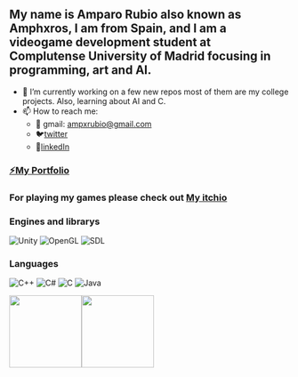 ## My name is Amparo Rubio also known as Amphxros, I am from Spain, and I am a videogame development student at Complutense University of Madrid focusing in programming, art and AI.

- 🌱 I’m currently working on a few new repos most of them are my college projects. Also, learning about AI and C.
- 📫 How to reach me: 
     - 💌 gmail: ampxrubio@gmail.com
     - 🐦[twitter](https://twitter.com/AmphxrosDev)
     - 📮[linkedIn](https://es.linkedin.com/in/amparo-rubio-bellon)



### [⚡My Portfolio](https://amphxros.github.io/Portfolio/)
### For playing my games please check out [My itchio](https://amphxros.itch.io/) 

### Engines and librarys
![Unity](https://img.shields.io/badge/-Unity-%23222222)
![OpenGL](https://img.shields.io/badge/-OpenGL-%23AABB44)
![SDL](https://img.shields.io/badge/-SDL-%23AA44AA)

### Languages

![C++](https://img.shields.io/badge/-C%2B%2B-%23FF44AA)
![C#](https://img.shields.io/badge/-C%23-green)
![C](https://img.shields.io/badge/-C-%23F4F4F4)
![Java](https://img.shields.io/badge/-Java-%23FF5555)

<a href="https://www.adamalston.com/"><img height="130px" src="https://github-readme-stats.vercel.app/api?username=amprubio&hide_title=true&hide_border=true&show_icons=true&include_all_commits=true&count_private=true&line_height=21&text_color=000&icon_color=000&bg_color=0,ea6161,ffc64d,fffc4d,52fa5a&theme=graywhite" /><!-- wi*quL3fcV --><img height="130px" src="https://github-readme-stats.vercel.app/api/top-langs/?username=amprubio&hide=html&hide_title=true&hide_border=true&layout=compact&langs_count=6&exclude_repo=comp426,Redventures-Movie-Quotes&text_color=000&icon_color=fff&bg_color=0,52fa5a,4dfcff,c64dff&theme=graywhite" /></a>
